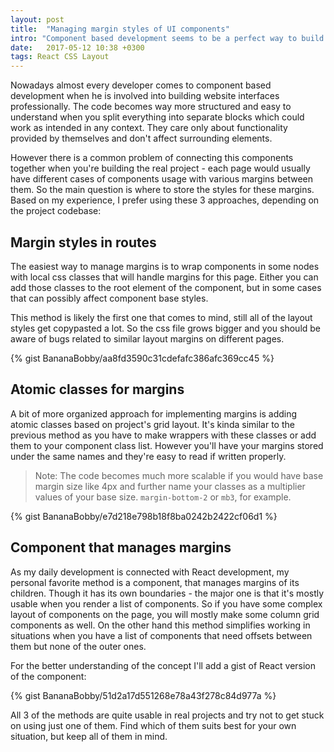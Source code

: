 ```yaml
---
layout: post
title:  "Managing margin styles of UI components"
intro: "Component based development seems to be a perfect way to build modern interfaces. Still when you start implementing them on the real project pages you will usually face a problem with managing offsets between the components you added to the page. Let's check some ways of handling it in the most efficient way."
date:   2017-05-12 10:38 +0300
tags: React CSS Layout
---
```


Nowadays almost every developer comes to component based development when he is involved into building website interfaces professionally.
The code becomes way more structured and easy to understand when you split everything into separate blocks which could work as intended in any context.
They care only about functionality provided by themselves and don't affect surrounding elements.

However there is a common problem of connecting this components together when you're building the real project - each page would usually have different cases of components usage with various margins between them.
So the main question is where to store the styles for these margins. Based on my experience, I prefer using these 3 approaches, depending on the project codebase:

## Margin styles in routes

The easiest way to manage margins is to wrap components in some nodes with local css classes that will handle margins for this page.
Either you can add those classes to the root element of the component, but in some cases that can possibly affect component base styles.

This method is likely the first one that comes to mind, still all of the layout styles get copypasted a lot.
So the css file grows bigger and you should be aware of bugs related to similar layout margins on different pages.

{% gist BananaBobby/aa8fd3590c31cdefafc386afc369cc45 %}

## Atomic classes for margins

A bit of more organized approach for implementing margins is adding atomic classes based on project's grid layout.
It's kinda similar to the previous method as you have to make wrappers with these classes or add them to your component class list.
However you'll have your margins stored under the same names and they're easy to read if written properly.

> Note: The code becomes much more scalable if you would have base margin size like 4px and further name your classes as a multiplier values of your base size. `margin-bottom-2` or `mb3`, for example.

{% gist BananaBobby/e7d218e798b18f8ba0242b2422cf06d1 %}

## Component that manages margins

As my daily development is connected with React development, my personal favorite method is a component, that manages margins of its children.
Though it has its own boundaries - the major one is that it's mostly usable when you render a list of components.
So if you have some complex layout of components on the page, you will mostly make some column grid components as well.
On the other hand this method simplifies working in situations when you have a list of components that need offsets between them but none of the outer ones.

For the better understanding of the concept I'll add a gist of React version of the component:

{% gist BananaBobby/51d2a17d551268e78a43f278c84d977a %}

All 3 of the methods are quite usable in real projects and try not to get stuck on using just one of them. Find which of them suits best for your own situation, but keep all of them in mind.
